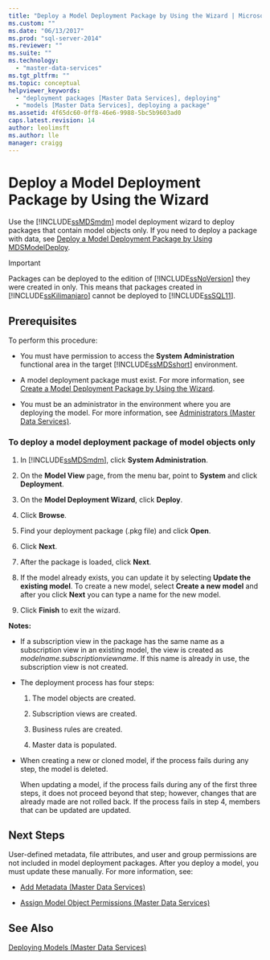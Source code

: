 ```yaml
---
title: "Deploy a Model Deployment Package by Using the Wizard | Microsoft Docs"
ms.custom: ""
ms.date: "06/13/2017"
ms.prod: "sql-server-2014"
ms.reviewer: ""
ms.suite: ""
ms.technology: 
  - "master-data-services"
ms.tgt_pltfrm: ""
ms.topic: conceptual
helpviewer_keywords: 
  - "deployment packages [Master Data Services], deploying"
  - "models [Master Data Services], deploying a package"
ms.assetid: 4f65dc60-0ff8-46e6-9988-5bc5b9603ad0
caps.latest.revision: 14
author: leolimsft
ms.author: lle
manager: craigg
---
```

# Deploy a Model Deployment Package by Using the Wizard
  Use the [!INCLUDE[ssMDSmdm](../includes/ssmdsmdm-md.md)] model deployment wizard to deploy packages that contain model objects only. If you need to deploy a package with data, see [Deploy a Model Deployment Package by Using MDSModelDeploy](../../2014/master-data-services/deploy-a-model-deployment-package-by-using-mdsmodeldeploy.md).  
  
> [!IMPORTANT]  
>  Packages can be deployed to the edition of [!INCLUDE[ssNoVersion](../includes/ssnoversion-md.md)] they were created in only. This means that packages created in [!INCLUDE[ssKilimanjaro](../includes/sskilimanjaro-md.md)] cannot be deployed to [!INCLUDE[ssSQL11](../includes/sssql11-md.md)].  
  
## Prerequisites  
 To perform this procedure:  
  
-   You must have permission to access the **System Administration** functional area in the target [!INCLUDE[ssMDSshort](../includes/ssmdsshort-md.md)] environment.  
  
-   A model deployment package must exist. For more information, see [Create a Model Deployment Package by Using the Wizard](../../2014/master-data-services/create-a-model-deployment-package-by-using-the-wizard.md).  
  
-   You must be an administrator in the environment where you are deploying the model. For more information, see [Administrators &#40;Master Data Services&#41;](administrators-master-data-services.md).  
  
### To deploy a model deployment package of model objects only  
  
1.  In [!INCLUDE[ssMDSmdm](../includes/ssmdsmdm-md.md)], click **System Administration**.  
  
2.  On the **Model View** page, from the menu bar, point to **System** and click **Deployment**.  
  
3.  On the **Model Deployment Wizard**, click **Deploy**.  
  
4.  Click **Browse**.  
  
5.  Find your deployment package (.pkg file) and click **Open**.  
  
6.  Click **Next**.  
  
7.  After the package is loaded, click **Next**.  
  
8.  If the model already exists, you can update it by selecting **Update the existing model**. To create a new model, select **Create a new model** and after you click **Next** you can type a name for the new model.  
  
9. Click **Finish** to exit the wizard.  
  
 **Notes:**  
  
-   If a subscription view in the package has the same name as a subscription view in an existing model, the view is created as *modelname.subscriptionviewname*. If this name is already in use, the subscription view is not created.  
  
-   The deployment process has four steps:  
  
    1.  The model objects are created.  
  
    2.  Subscription views are created.  
  
    3.  Business rules are created.  
  
    4.  Master data is populated.  
  
-   When creating a new or cloned model, if the process fails during any step, the model is deleted.  
  
     When updating a model, if the process fails during any of the first three steps, it does not proceed beyond that step; however, changes that are already made are not rolled back. If the process fails in step 4, members that can be updated are updated.  
  
## Next Steps  
 User-defined metadata, file attributes, and user and group permissions are not included in model deployment packages. After you deploy a model, you must update these manually. For more information, see:  
  
-   [Add Metadata &#40;Master Data Services&#41;](../../2014/master-data-services/add-metadata-master-data-services.md)  
  
-   [Assign Model Object Permissions &#40;Master Data Services&#41;](../../2014/master-data-services/assign-model-object-permissions-master-data-services.md)  
  
## See Also  
 [Deploying Models &#40;Master Data Services&#41;](../../2014/master-data-services/deploying-models-master-data-services.md)  
  
  
